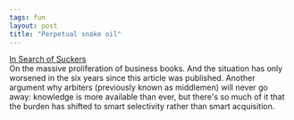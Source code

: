 ```yaml
---
tags: fun
layout: post
title: "Perpetual snake oil"
---
```




<a href="http://www.business2.com/articles/mag/0,1640,2004,00.html">In Search of Suckers</a><br>
On the massive proliferation of business books. And the situation has only worsened in the six years since this article was published. Another argument why arbiters (previously known as middlemen) will never go away: knowledge is more available than ever, but there's so much of it that the burden has shifted to smart selectivity rather than smart acquisition.


